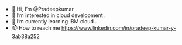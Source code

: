 - 👋 Hi, I’m @Pradeepkumar 
- 👀 I’m interested in cloud development .
- 🌱 I’m currently learning IBM cloud .
- 📫 How to reach me https://www.linkedin.com/in/pradeep-kumar-y-3ab38a252

